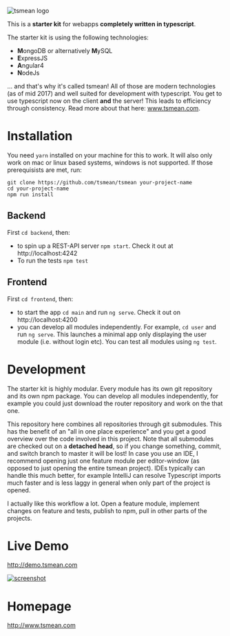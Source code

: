 ![tsmean logo](https://s3.eu-central-1.amazonaws.com/bersling/images/tsmean-logo.png)

This is a **starter kit** for webapps **completely written in typescript**.

The starter kit is using the following technologies:

- **M**ongoDB or alternatively **M**ySQL
- **E**xpressJS
- **A**ngular4
- **N**odeJs

... and that's why it's called tsmean! All of those are modern
technologies (as of mid 2017) and well suited for development
with typescript. You get to use typescript now
on the client **and** the server! This leads to efficiency
through consistency. Read more about that here: www.tsmean.com.


# Installation


You need `yarn` installed on your machine for this to work.
It will also only work on mac or linux based systems, windows is
not supported. If those prerequisists are met, run:


```
git clone https://github.com/tsmean/tsmean your-project-name
cd your-project-name
npm run install
```

## Backend

First `cd backend`, then:

- to spin up a REST-API server `npm start`. Check it out at http://localhost:4242
- To run the tests `npm test`

## Frontend
First `cd frontend`, then:

- to start the app `cd main` and run `ng serve`. Check it out on http://localhost:4200
- you can develop all modules independently. For example, `cd user` and run `ng serve`.
This launches a minimal app only displaying the user module (i.e. without login etc).
You can test all modules using `ng test`.

# Development

The starter kit is highly modular. Every module has its own git repository
and its own npm package. You can develop all modules independently,
for example you could just download the router repository and work on the that one.

This repository here combines all repositories through git submodules.
This has the benefit of an "all in one place experience" and you get a
good overview over the code involved in this project. Note that all submodules are checked out on a **detached head**, so if you change something, commit, and switch branch to master it will be lost!
In case you use an IDE, I recommend opening just one feature module per editor-window
(as opposed to just opening the entire tsmean project).
IDEs typically can handle this much better,
for example IntelliJ can resolve Typescript imports much faster and is less laggy
in general when only part of the project is opened.

I actually like this workflow a lot. Open a feature module, implement changes on feature
and tests, publish to npm, pull in other parts of the projects.

# Live Demo
http://demo.tsmean.com

[![screenshot](https://s3.eu-central-1.amazonaws.com/bersling/images/animals3.gif)](http://demo.tsmean.com)



# Homepage
http://www.tsmean.com
